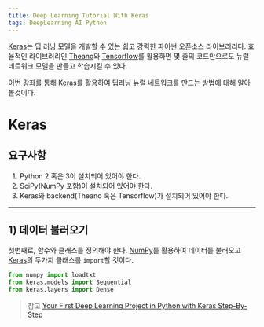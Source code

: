 ```yaml
---
title: Deep Learning Tutorial With Keras
tags: DeepLearning AI Python
---
```


[Keras](https://keras.io/)는 딥 러닝 모델을 개발할 수 있는 쉽고 강력한 파이썬 오픈소스 라이브러리다. 효율적인 라이브러리인 [Theano](https://machinelearningmastery.com/introduction-python-deep-learning-library-theano/)와 [Tensorflow](https://machinelearningmastery.com/introduction-python-deep-learning-library-tensorflow/)를 활용하면 몇 줄의 코드만으로도 뉴럴 네트워크 모델을 만들고 학습시킬 수 있다.

이번 강좌를 통해 Keras를 활용하여 딥러닝 뉴럴 네트워크를 만드는 방법에 대해 알아볼것이다.

<!--more-->
# Keras
## 요구사항
1. Python 2 혹은 3이 설치되어 있어야 한다.
2. SciPy(NumPy 포함)이 설치되어 있어야 한다.
3. Keras와 backend(Theano 혹은 Tensorflow)가 설치되어 있어야 한다.

---
## 1) 데이터 불러오기
첫번째로, 함수와 클래스를 정의해야 한다. [NumPy](https://www.numpy.org/)를 활용하여 데이터를 불러오고 [Keras](https://keras.io/)의 두가지 클래스를 `import`할 것이다.

```python
from numpy import loadtxt
from keras.models import Sequential
from keras.layers import Dense
```


> 참고 [Your First Deep Learning Project in Python with Keras Step-By-Step](https://machinelearningmastery.com/tutorial-first-neural-network-python-keras/)